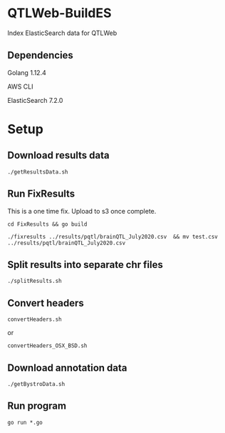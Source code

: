# QTLWeb-BuildES
Index ElasticSearch data for QTLWeb

## Dependencies

Golang 1.12.4

AWS CLI

ElasticSearch 7.2.0

# Setup

## Download results data
`./getResultsData.sh`

## Run FixResults
This is a one time fix.  Upload to s3 once complete.

`cd FixResults && go build`

`./fixresults ../results/pqtl/brainQTL_July2020.csv  && mv test.csv ../results/pqtl/brainQTL_July2020.csv`


## Split results into separate chr files
`./splitResults.sh`

## Convert headers

`convertHeaders.sh`

or

`convertHeaders_OSX_BSD.sh`

## Download annotation data
`./getBystroData.sh`

## Run program
`go run *.go`
